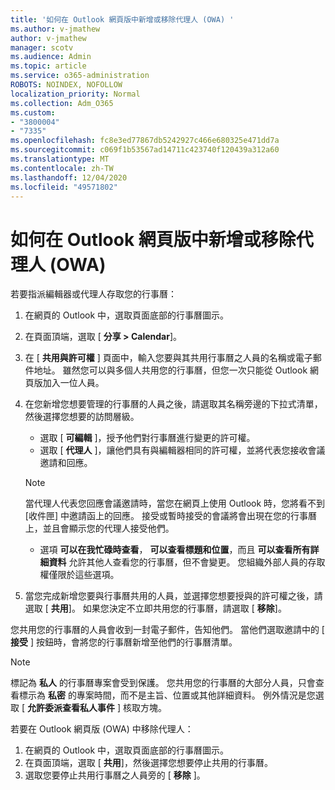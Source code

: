 ```yaml
---
title: '如何在 Outlook 網頁版中新增或移除代理人 (OWA) '
ms.author: v-jmathew
author: v-jmathew
manager: scotv
ms.audience: Admin
ms.topic: article
ms.service: o365-administration
ROBOTS: NOINDEX, NOFOLLOW
localization_priority: Normal
ms.collection: Adm_O365
ms.custom:
- "3800004"
- "7335"
ms.openlocfilehash: fc8e3ed77867db5242927c466e680325e471dd7a
ms.sourcegitcommit: c069f1b53567ad14711c423740f120439a312a60
ms.translationtype: MT
ms.contentlocale: zh-TW
ms.lasthandoff: 12/04/2020
ms.locfileid: "49571802"
---
```

# <a name="how-to-add-or-remove-a-delegate-in-outlook-on-the-web-owa"></a>如何在 Outlook 網頁版中新增或移除代理人 (OWA) 

若要指派編輯器或代理人存取您的行事曆：

1. 在網頁的 Outlook 中，選取頁面底部的行事曆圖示。
2. 在頁面頂端，選取 [ **分享 > Calendar**]。
3. 在 [ **共用與許可權** ] 頁面中，輸入您要與其共用行事曆之人員的名稱或電子郵件地址。 雖然您可以與多個人共用您的行事曆，但您一次只能從 Outlook 網頁版加入一位人員。
4. 在您新增您想要管理的行事曆的人員之後，請選取其名稱旁邊的下拉式清單，然後選擇您想要的訪問層級。

    - 選取 [ **可編輯** ]，授予他們對行事曆進行變更的許可權。
    - 選取 [ **代理人** ]，讓他們具有與編輯器相同的許可權，並將代表您接收會議邀請和回應。
    > [!NOTE]
    > 當代理人代表您回應會議邀請時，當您在網頁上使用 Outlook 時，您將看不到 [收件匣] 中邀請函上的回應。 接受或暫時接受的會議將會出現在您的行事曆上，並且會顯示您的代理人接受他們。
    - 選項 **可以在我忙碌時查看**， **可以查看標題和位置**，而且 **可以查看所有詳細資料** 允許其他人查看您的行事曆，但不會變更。 您組織外部人員的存取權僅限於這些選項。

5. 當您完成新增您要與行事曆共用的人員，並選擇您想要授與的許可權之後，請選取 [ **共用**]。 如果您決定不立即共用您的行事曆，請選取 [ **移除**]。

您共用您的行事曆的人員會收到一封電子郵件，告知他們。 當他們選取邀請中的 [ **接受** ] 按鈕時，會將您的行事曆新增至他們的行事曆清單。

> [!NOTE]
> 標記為 **私人** 的行事曆專案會受到保護。 您共用您的行事曆的大部分人員，只會查看標示為 **私密** 的專案時間，而不是主旨、位置或其他詳細資料。 例外情況是您選取 [ **允許委派查看私人事件** ] 核取方塊。

若要在 Outlook 網頁版 (OWA) 中移除代理人：

1. 在網頁的 Outlook 中，選取頁面底部的行事曆圖示。
2. 在頁面頂端，選取 [ **共用**]，然後選擇您想要停止共用的行事曆。
3. 選取您要停止共用行事曆之人員旁的 [ **移除** ]。
